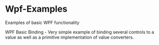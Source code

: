 # Wpf-Examples
Examples of basic WPF  functionality


WPF Basic Binding - Very simple example of binding several controls to a value as well as a primitive implementation of value converters.
